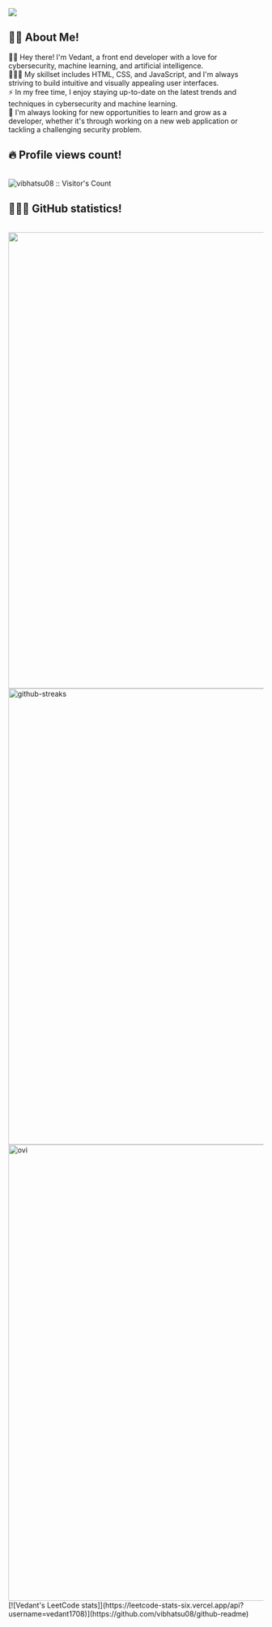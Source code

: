 <!--
**vibhatsu08/vibhatsu08** is a ✨ _special_ ✨ repository because its `README.md` (this file) appears on your GitHub profile.

Here are some ideas to get you started:

- 🔭 I’m currently working on ...
- 🌱 I’m currently learning ...
- 👯 I’m looking to collaborate on ...
- 🤔 I’m looking for help with ...
- 💬 Ask me about ...
- 📫 How to reach me: ...
- 😄 Pronouns: ...
- ⚡ Fun fact: ...
-->
![](https://camo.githubusercontent.com/12e5f2b182da4b52850b29bb09e8ba3e92b0ac2c0bd121de7dfcbb291fbbd525/68747470733a2f2f692e70696e696d672e636f6d2f6f726967696e616c732f37372f63612f61332f37376361613332383834643733356434333961646534356261333766656166322e676966)
</br>
<h2>🧔🏻 About Me!</h2>
👋🏻 Hey there! I'm Vedant, a front end developer with a love for cybersecurity, machine learning, and artificial intelligence. </br>
👨🏻‍💻 My skillset includes HTML, CSS, and JavaScript, and I'm always striving to build intuitive and visually appealing user interfaces. </br>
⚡️ In my free time, I enjoy staying up-to-date on the latest trends and techniques in cybersecurity and machine learning. </br>
🧐 I'm always looking for new opportunities to learn and grow as a developer, whether it's through working on a new web application or tackling a challenging security problem. </br>
<h2>🔥 Profile views count! </h2>
</br>
<img src="https://profile-counter.glitch.me/{vibhatsu08}/count.svg" alt="vibhatsu08 :: Visitor's Count" />
</br>
<h2>👨🏻‍💻 GitHub statistics!</h2>
</br>
<img src="https://github-readme-stats.vercel.app/api?username=vibhatsu08&show_icons=true&theme=vision-friendly-dark" width="900" border="none">
</br>
<img src="https://github-readme-streak-stats.herokuapp.com?user=vibhatsu08&theme=neon-dark&date_format=M%20j%5B%2C%20Y%5D&border=DDDDDD&sideNums=765CEC" alt="github-streaks" width="900">
</br>
<img src="https://github-readme-stats.vercel.app/api/top-langs?username=vibhatsu08&show_icons=true&locale=en&layout=compact&theme=chartreuse-dark" alt="ovi" width="900"/>
</br>
[![Vedant's LeetCode stats]](https://leetcode-stats-six.vercel.app/api?username=vedant1708)](https://github.com/vibhatsu08/github-readme)

